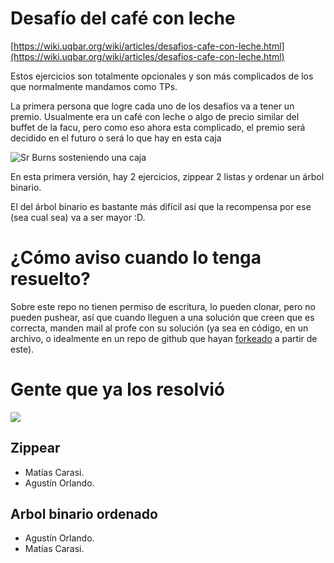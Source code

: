 # Desafío del café con leche

[https://wiki.uqbar.org/wiki/articles/desafios-cafe-con-leche.html](https://wiki.uqbar.org/wiki/articles/desafios-cafe-con-leche.html)

Estos ejercicios son totalmente opcionales y son más complicados de los que normalmente mandamos como TPs.

La primera persona que logre cada uno de los desafíos va a tener un premio. Usualmente era un café con leche o algo de precio similar del buffet de la facu, pero como eso ahora esta complicado, el premio será decidido en el futuro o será lo que hay en esta caja

![Sr Burns sosteniendo una caja](https://pbs.twimg.com/media/CFiFpA_W8AADHWc.jpg)

En esta primera versión, hay 2 ejercicios, zippear 2 listas y ordenar un árbol binario.

El del árbol binario es bastante más difícil así que la recompensa por ese (sea cual sea) va a ser mayor :D.

# ¿Cómo aviso cuando lo tenga resuelto?

Sobre este repo no tienen permiso de escritura, lo pueden clonar, pero no pueden pushear, así que cuando lleguen a una solución que creen que es correcta, manden mail al profe con su solución (ya sea en código, en un archivo, o idealmente en un repo de github que hayan [forkeado](http://aprendegit.com/fork-de-repositorios-para-que-sirve/) a partir de este).

# Gente que ya los resolvió

![](https://i.imgur.com/p2FKUPJ.png)

## Zippear

- Matías Carasi.
- Agustín Orlando.

## Arbol binario ordenado

- Agustín Orlando.
- Matías Carasi.
